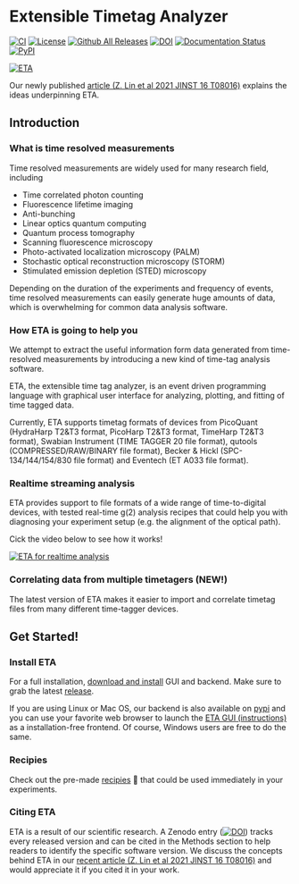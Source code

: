 Extensible Timetag Analyzer 
===============
[![CI](https://github.com/timetag/ETA/workflows/CI/badge.svg)](https://github.com/timetag/ETA/actions)
[![License](https://img.shields.io/github/license/timetag/ETAServer.svg)](https://github.com/timetag/ETAServer/blob/master/LICENSE)
[![Github All Releases](https://img.shields.io/github/downloads/timetag/ETABackend/total.svg)](https://github.com/timetag/ETABackend/releases)
[![DOI](https://zenodo.org/badge/125106142.svg)](https://zenodo.org/badge/latestdoi/125106142)
[![Documentation Status](https://readthedocs.org/projects/eta/badge/?version=latest)](https://eta.readthedocs.io/en/latest/?badge=latest)
[![PyPI](https://img.shields.io/pypi/v/etabackend.svg)](https://pypi.org/project/etabackend/)


[![ETA](https://eta.readthedocs.io/en/latest/_static/logo.png)
](https://eta.readthedocs.io/en/latest/?badge=latest)

Our newly published [article (Z. Lin et al 2021 JINST 16 T08016)](https://doi.org/10.1088/1748-0221/16/08/T08016) explains the ideas underpinning ETA.

## Introduction

### What is time resolved measurements

Time resolved measurements are widely used for many research field, including

* Time correlated photon counting
* Fluorescence lifetime imaging
* Anti-bunching
* Linear optics quantum computing
* Quantum process tomography
* Scanning fluorescence microscopy
* Photo-activated localization microscopy (PALM)
* Stochastic optical reconstruction microscopy (STORM)
* Stimulated emission depletion (STED) microscopy

Depending on the duration of the experiments and frequency of events, time resolved measurements can easily generate huge amounts of data, which is overwhelming for common data analysis software.

###  How ETA is going to help you

We attempt to extract the useful information form data generated from time-resolved measurements by introducing a new kind of time-tag analysis software.

ETA, the extensible time tag analyzer, is an event driven programming language with graphical user interface for analyzing, plotting, and fitting of time tagged data.

Currently, ETA supports timetag formats of devices from PicoQuant (HydraHarp T2&T3 format, PicoHarp T2&T3 format, TimeHarp T2&T3 format), Swabian Instrument (TIME TAGGER 20 file format), qutools (COMPRESSED/RAW/BINARY file format), Becker & Hickl (SPC-134/144/154/830 file format) and Eventech (ET A033 file format).

### Realtime streaming analysis 

ETA provides support to file formats of a wide range of time-to-digital devices, with tested real-time g(2) analysis recipes that could help you with diagnosing your experiment setup (e.g. the alignment of the optical path).

Cick the video below to see how it works!

[![ETA for realtime analysis](https://img.youtube.com/vi/jZfEFNOJwpM/0.jpg)](https://www.youtube.com/embed/jZfEFNOJwpM)

### Correlating data from multiple timetagers (NEW!)

The latest version of ETA makes it easier to import and correlate timetag files from many different time-tagger devices. 

## Get Started!
### Install ETA

For a full installation, [download and install](https://eta.readthedocs.io/en/latest/installation.html) GUI and backend. Make sure to grab the latest [release](https://github.com/timetag/ETA/releases).

If you are using Linux or Mac OS, our backend is also available on [pypi](https://pypi.org/project/etabackend/) and you can use your favorite web browser to launch the [ETA GUI (instructions)](https://eta.readthedocs.io/en/latest/installation.html) as a installation-free frontend. Of course, Windows users are free to do the same.

### Recipies

Check out the pre-made [recipies](https://eta.readthedocs.io/en/latest/recipes.html) 🎉 that could be used immediately in your experiments.

### Citing ETA

ETA is a result of our scientific research. A Zenodo entry ([![DOI](https://zenodo.org/badge/125106142.svg)](https://zenodo.org/badge/latestdoi/125106142)) tracks every released version and can be cited in the 
Methods section to help readers to identify the specific software version. We discuss the concepts behind ETA in our [recent article (Z. Lin et al 2021 JINST 16 T08016)](https://doi.org/10.1088/1748-0221/16/08/T08016)
and would appreciate it if you cited it in your work.
